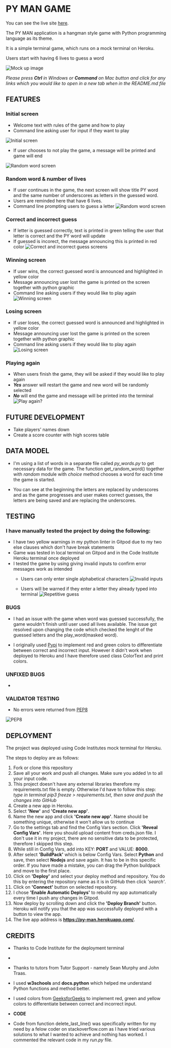 # **PY MAN GAME**

You can see the live site [here](https://py-man.herokuapp.com/).

The PY MAN application is a hangman style game with Python programming language as its theme. 

It is a simple terminal game, which runs on a mock terminal on Heroku.

Users start with having 6 lives to guess a word 

![Mock up image](assets/images/mockup.JPG)

*Please press **Ctrl** in Windows or **Command** on Mac button and click for any links which you would like to open in a new tab when in the README.md file*

## **FEATURES**
###  **Initial screen**
- Welcome text with rules of the game and how to play
- Command line asking user for input if they want to play

![Initial screen](assets/images/initial_screen.JPG)

- If user chooses to not play the game, a message will be printed and game will end

![Random word screen](assets/images/no_play.JPG)


###  **Random word & number of lives**
- If user continues in the game, the next screen will show title PY word and the same number of underscores as letters in the guessed word.
- Users are reminded here that have 6 lives.
- Command line prompting users to guess a letter
![Random word screen](assets/images/random_word_screen.JPG)

### **Correct and incorrect guess**
- If letter is guessed correctly, text is printed in green telling the user that letter is correct and the PY word will update
- If guessed is incorect, the message announcing this is printed in red color
![Correct and incorrect guess screens](assets/images/correct_incorrect_guesses.JPG)

### **Winning screen**
- If user wins, the correct guessed word is announced and highlighted in yellow color
- Message announcing user lost the game is printed on the screen together with python graphic
- Command line asking users if they would like to play again
![Winning screen](assets/images/winning_screen.JPG)

### **Losing screen**
- If user loses, the correct guessed word is announced and highlighted in yellow color
- Message announcing user lost the game is printed on the screen together with python graphic
- Command line asking users if they would like to play again
![Losing screen](assets/images/losing_screen.JPG)

### **Playing again**
- When users finish the game, they will be asked if they would like to play again
- ***Yes*** answer will restart the game and new word will be randomly selected
- ***No*** will end the game and message will be printed into the terminal
![Play again?](assets/images/play_again_no.JPG)

## **FUTURE DEVELOPMENT**
- Take players' names down
- Create a score counter with high scores table

## **DATA MODEL**
- I'm using a list of words in a separate file called *py_words.py* to get necessary data for the game. The function get_random_word() together with *random* module with *choice* method chooses a word for each time the game is started. 

- You can see at the beginning the letters are replaced by underscores and as the game progresses and user makes correct guesses, the letters are being saved and are replacing the underscores. 

## **TESTING**

### I have manually tested the project by doing the following:

- I have two yellow warnings in my python linter in Gitpod due to my two else clauses which don't have break statements
- Game was tested in local terminal on Gitpod and in the Code Institute Heroku terminal once deployed
- I tested the game by using giving invalid inputs to confirm error messages work as intended
    - Users can only enter single alphabetical characters
    ![Invalid inputs](assets/images/invalid_input.JPG)

    - Users will be warned if they enter a letter they already typed into terminal
    ![Repetitive guess](assets/images/repetitive_guess.JPG)


### **BUGS**

-   I had an issue with the game when word was guessed successfully, the game wouldn't finish until user used all lives available. The issue got resolved upon changing the code which checked the lenght of the guessed letters and the play_word(masked word). 

- I originally used [Pypi](https://pypi.org/project/colorama/) to implement red and green colors to differentiate between correct and incorrect input. However it didn't work when deployed to Heroku and I have therefore used class ColorText and print colors. 

### **UNFIXED BUGS**
-   

### **VALIDATOR TESTING**
- No errors were returned from [PEP8](http://pep8online.com/)

![PEP8](assets/images/PEP8_linter.JPG)

## **DEPLOYMENT**

The project was deployed using Code Institutes mock terminal for Heroku.

The steps to deploy are as follows:
1. Fork or clone this repository
2. Save all your work and push all changes. Make sure you added \n to all your input code.
3. This project doesn't have any external libraries therefore my requirements.txt file is empty. Otherwise I'd have to follow this step: 
    *type in terminal pip3 freeze > requirements.txt, then save and push the changes into GitHub*
4. Create a new app in Heroku.
5. Select **'New'** and **'Create new app'**.
6. Name the new app and click **'Create new app'**. Name should be something unique, otherwise it won't allow us to continue
7. Go to the settings tab and find the Config Vars section. Click **'Reveal Config Vars'**. Here you should upload content from creds.json file. I don't use it in my project, there are no sensitive data to be protected, therefore I skipped this step.
8. While still in Config Vars, add into KEY: **PORT** and VALUE: **8000**. 
9. After select **'BuildPack'** which is below Config Vars. Select **Python** and save, then select **Nodejs** and save again. It has to be in this specific order. If you have made a mistake, you can drag the Python buildpack and move to the first place. 
10. Click on **'Deploy'** and select your deploy method and repository. You do this by entering the repository name as it is in GitHub then click *'search'*.
11. Click on **'Connect'** button on selected repository.
12. I chose **'Enable Automatic Deploys'** to rebuild my app automatically every time I push any changes in Gitpod.
13. Now deploy by scrolling down and click the **'Deploy Branch'** button. Heroku will notify you that the app was successfully deployed with a button to view the app.
14. The live app address is **https://py-man.herokuapp.com/**.


## **CREDITS**
- Thanks to Code Institute for the deployment terminal
- 
- Thanks to tutors from Tutor Support - namely Sean Murphy and John Traas.

- I used **w3schools** and **docs.python** which helped me understand Python functions and method better. 

- I used colors from [GeeksforGeeks](https://www.geeksforgeeks.org/print-colors-python-terminal/) to implement red, green and yellow colors to differentiate between correct and incorrect input. 

- **CODE**

- Code from function delete_last_line() was specifically written for my need by a felow coder on stackoverflow.com as I have tried various solutions to what I wanted to achieve and nothing has worked. I commented the relevant code in my *run.py* file.
 